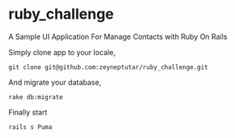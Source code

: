 # ruby_challenge
A Sample UI Application For Manage Contacts with Ruby On Rails 

Simply clone app to your locale,
```
git clone git@github.com:zeyneptutar/ruby_challenge.git
```
And migrate your database,

```
rake db:migrate
```
Finally start

```
rails s Puma
```
